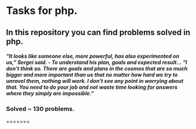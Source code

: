 
# Tasks for php.
## In this repository you can find problems solved in php.
##### "It looks like someone else, more powerful, has also experimented on us," Sergei said. - To understand his plan, goals and expected result... "I don't think so. There are goals and plans in the cosmos that are so much bigger and more important than us that no matter how hard we try to unravel them, nothing will work. I don't see any point in worrying about that. You need to do your job and not waste time looking for answers where they simply are impossible."
### Solved ~ 130 problems.
=======

